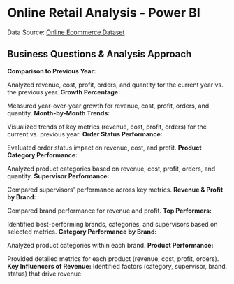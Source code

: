 # Online Retail Analysis - Power BI 
Data Source:
[Online Ecommerce Dataset](https://www.kaggle.com/datasets/ayushparwal2026/online-ecommerce)
## Business Questions & Analysis Approach
**Comparison to Previous Year:**

Analyzed revenue, cost, profit, orders, and quantity for the current year vs. the previous year.
**Growth Percentage:**

Measured year-over-year growth for revenue, cost, profit, orders, and quantity.
**Month-by-Month Trends:**

Visualized trends of key metrics (revenue, cost, profit, orders) for the current vs. previous year.
**Order Status Performance:**

Evaluated order status impact on revenue, cost, and profit.
**Product Category Performance:**

Analyzed product categories based on revenue, cost, profit, orders, and quantity.
**Supervisor Performance:**

Compared supervisors' performance across key metrics.
**Revenue & Profit by Brand:**

Compared brand performance for revenue and profit.
**Top Performers:**

Identified best-performing brands, categories, and supervisors based on selected metrics.
**Category Performance by Brand:**

Analyzed product categories within each brand.
**Product Performance:**

Provided detailed metrics for each product (revenue, cost, profit, orders).
**Key Influencers of Revenue:**
Identified factors (category, supervisor, brand, status) that drive revenue
